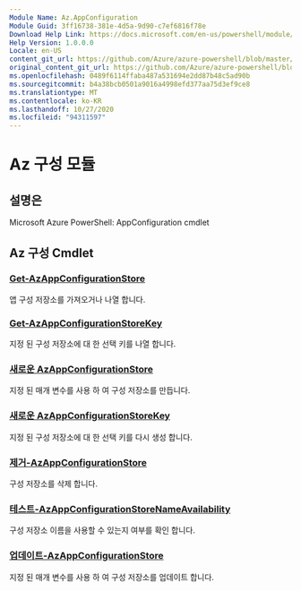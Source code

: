 ```yaml
---
Module Name: Az.AppConfiguration
Module Guid: 3ff16738-381e-4d5a-9d90-c7ef6816f78e
Download Help Link: https://docs.microsoft.com/en-us/powershell/module/az.appconfiguration
Help Version: 1.0.0.0
Locale: en-US
content_git_url: https://github.com/Azure/azure-powershell/blob/master/src/AppConfiguration/help/Az.AppConfiguration.md
original_content_git_url: https://github.com/Azure/azure-powershell/blob/master/src/AppConfiguration/help/Az.AppConfiguration.md
ms.openlocfilehash: 0489f6114ffaba487a531694e2dd87b48c5ad90b
ms.sourcegitcommit: b4a38bcb0501a9016a4998efd377aa75d3ef9ce8
ms.translationtype: MT
ms.contentlocale: ko-KR
ms.lasthandoff: 10/27/2020
ms.locfileid: "94311597"
---
```

# Az 구성 모듈
## 설명은
Microsoft Azure PowerShell: AppConfiguration cmdlet

## Az 구성 Cmdlet
### [Get-AzAppConfigurationStore](Get-AzAppConfigurationStore.md)
앱 구성 저장소를 가져오거나 나열 합니다.

### [Get-AzAppConfigurationStoreKey](Get-AzAppConfigurationStoreKey.md)
지정 된 구성 저장소에 대 한 선택 키를 나열 합니다.

### [새로운 AzAppConfigurationStore](New-AzAppConfigurationStore.md)
지정 된 매개 변수를 사용 하 여 구성 저장소를 만듭니다.

### [새로운 AzAppConfigurationStoreKey](New-AzAppConfigurationStoreKey.md)
지정 된 구성 저장소에 대 한 선택 키를 다시 생성 합니다.

### [제거-AzAppConfigurationStore](Remove-AzAppConfigurationStore.md)
구성 저장소를 삭제 합니다.

### [테스트-AzAppConfigurationStoreNameAvailability](Test-AzAppConfigurationStoreNameAvailability.md)
구성 저장소 이름을 사용할 수 있는지 여부를 확인 합니다.

### [업데이트-AzAppConfigurationStore](Update-AzAppConfigurationStore.md)
지정 된 매개 변수를 사용 하 여 구성 저장소를 업데이트 합니다.

